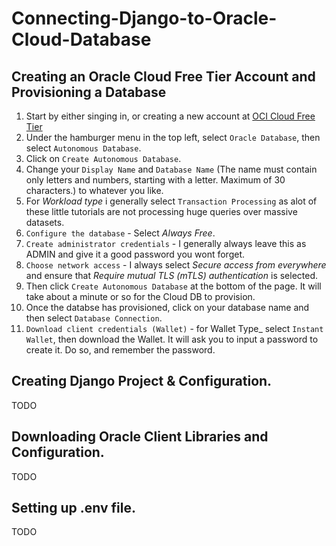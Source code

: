 # Connecting-Django-to-Oracle-Cloud-Database
## Creating an Oracle Cloud Free Tier Account and Provisioning a Database

1. Start by either singing in, or creating a new account at [OCI Cloud Free Tier](https://www.oracle.com/ca-en/cloud/free/)
2. Under the hamburger menu in the top left, select `Oracle Database`, then select `Autonomous Database`.
3. Click on `Create Autonomous Database`.
4. Change your `Display Name` and `Database Name` (The name must contain only letters and numbers, starting with a letter. Maximum of 30 characters.) to whatever you like.
5. For _Workload type_ i generally select `Transaction Processing` as alot of these little tutorials are not processing huge queries over massive datasets.
6. `Configure the database` - Select _Always Free_.
7. `Create administrator credentials` - I generally always leave this as ADMIN and give it a good password you wont forget.
8. `Choose network access` - I always select _Secure access from everywhere_ and ensure that _Require mutual TLS (mTLS) authentication_ is selected.
9. Then click `Create Autonomous Database` at the bottom of the page. It will take about a minute or so for the Cloud DB to provision.
10. Once the databse has provisioned, click on your database name and then select `Database Connection`.
11. `Download client credentials (Wallet)` - for Wallet Type_ select `Instant Wallet`, then download the Wallet. It will ask you to input a password to create it. Do so, and remember the password.

## Creating Django Project & Configuration.
TODO

## Downloading Oracle Client Libraries and Configuration.
TODO

## Setting up .env file.
TODO